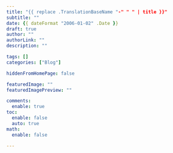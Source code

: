 ```yaml
---
title: "{{ replace .TranslationBaseName "-" " " | title }}"
subtitle: ""
date: {{ dateFormat "2006-01-02" .Date }}
draft: true
author: ""
authorLink: ""
description: ""

tags: []
categories: ["Blog"]

hiddenFromHomePage: false

featuredImage: ""
featuredImagePreview: ""

comments:
  enable: true
toc:
  enable: false
  auto: true
math:
  enable: false

---
```


<!--more-->